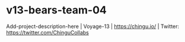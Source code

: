 # v13-bears-team-04
Add-project-description-here | Voyage-13 | https://chingu.io/ | Twitter: https://twitter.com/ChinguCollabs
